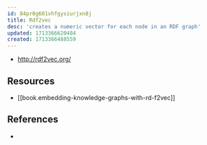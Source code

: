 ```yaml
---
id: 84pr0g601vhfgysiurjxn8j
title: Rdf2vec
desc: 'creates a numeric vector for each node in an RDF graph'
updated: 1713366620484
created: 1713366488559
---
```


- http://rdf2vec.org/

## Resources

- [[book.embedding-knowledge-graphs-with-rd-f2vec]]


## References

- 
